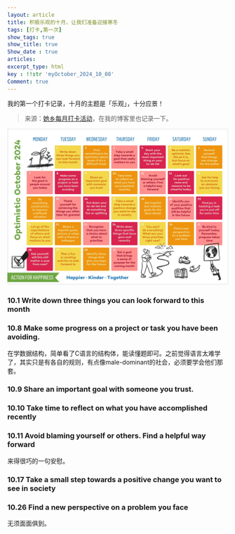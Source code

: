 ```yaml
---
layout: article
title: 积极乐观的十月，让我们准备迎接寒冬
tags: [打卡,第一次]
show_tags: true
show_title: true
Show_date : true
articles:
excerpt_type: html
key : !!str 'myOctober_2024_10_08'
Comment: true
---
```


我的第一个打卡记录，十月的主题是「乐观」，十分应景！    

> 来源：[她乡每月打卡活动](https://forum.womenoverseas.com/t/topic/55588)，在我的博客里也记录一下。

![October](https://github.com/zhimiao39/coconutss.github.io/raw/main/image/october.jpg)



### 10.1 Write down three things you can look forward to this month





### 10.8 Make some progress on a project or task you have been avoiding.

在学数据结构，简单看了C语言的结构体，能读懂题即可。之前觉得语言太难学了，其实只是有各自的规则，有点像male-dominant的社会，必须要学会他们那套。

### 10.9 Share an important goal with someone you trust.

### 10.10 Take time to reflect on what you have accomplished recently

### 10.11 Avoid blaming yourself or others. Find a helpful way forward

来得很巧的一句安慰。

### 10.17 Take a small step towards a positive change you want to see in society

### 10.26 Find a new perspective on a problem you face

无须面面俱到。

